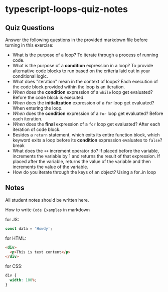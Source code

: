 # typescript-loops-quiz-notes

## Quiz Questions

Answer the following questions in the provided markdown file before turning in this exercise:

- What is the purpose of a loop?
  To iterate through a process of running code.
- What is the purpose of a **condition** expression in a loop?
  To provide alternative code blocks to run based on the criteria laid out in your conditional logic.
- What does "iteration" mean in the context of loops?
  Each execution of the code block provided within the loop is an iteration.
- _When_ does the **condition** expression of a `while` loop get evaluated?
  Before the code block is executed.
- _When_ does the **initialization** expression of a `for` loop get evaluated?
  When entering the loop.
- _When_ does the **condition** expression of a `for` loop get evaluated?
  Before each iteration.
- _When_ does the **final** expression of a `for` loop get evaluated?
  After each iteration of code block.
- Besides a `return` statement, which exits its entire function block, which keyword exits a loop before its **condition** expression evaluates to `false`?
  break
- What does the `++` increment operator do?
  If placed before the variable, increments the variable by 1 and returns the result of that expression.
  If placed after the variable, returns the value of the variable and then increments the value of the variable.
- How do you iterate through the keys of an object?
  Using a for..in loop

## Notes

All student notes should be written here.

How to write `Code Examples` in markdown

for JS:

```javascript
const data = 'Howdy';
```

for HTML:

```html
<div>
  <p>This is text content</p>
</div>
```

for CSS:

```css
div {
  width: 100%;
}
```
